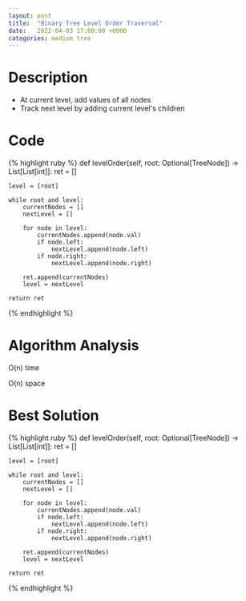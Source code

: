 ```yaml
---
layout: post
title:  "Binary Tree Level Order Traversal"
date:   2022-04-03 17:00:00 +0000
categories: medium tree
---
```

# Description
- At current level, add values of all nodes
- Track next level by adding current level's children

# Code
{% highlight ruby %}
def levelOrder(self, root: Optional[TreeNode]) -> List[List[int]]:
    ret = []
    
    level = [root]
    
    while root and level:
        currentNodes = []
        nextLevel = []
        
        for node in level:
            currentNodes.append(node.val)
            if node.left:
                nextLevel.append(node.left)
            if node.right:
                nextLevel.append(node.right)
                
        ret.append(currentNodes)
        level = nextLevel
    
    return ret
{% endhighlight %}

# Algorithm Analysis
O(n) time

O(n) space

# Best Solution
{% highlight ruby %}
def levelOrder(self, root: Optional[TreeNode]) -> List[List[int]]:
    ret = []
    
    level = [root]
    
    while root and level:
        currentNodes = []
        nextLevel = []
        
        for node in level:
            currentNodes.append(node.val)
            if node.left:
                nextLevel.append(node.left)
            if node.right:
                nextLevel.append(node.right)
                
        ret.append(currentNodes)
        level = nextLevel
    
    return ret
{% endhighlight %}